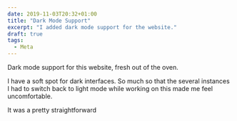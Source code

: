 ```yaml
---
date: 2019-11-03T20:32+01:00
title: "Dark Mode Support"
excerpt: "I added dark mode support for the website."
draft: true
tags:
  - Meta
---
```


Dark mode support for this website, fresh out of the oven.

I have a soft spot for dark interfaces. So much so that the several instances I had to switch back to light mode while working on this made me feel uncomfortable.

It was a pretty straightforward 
